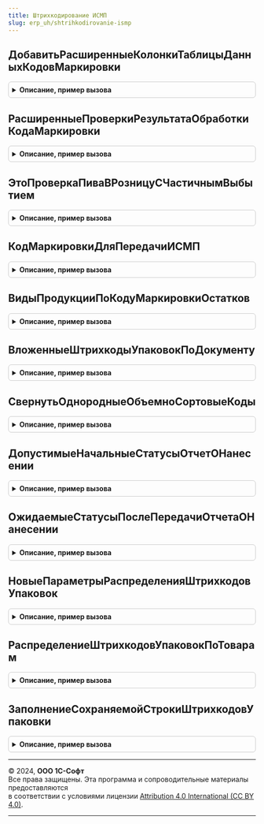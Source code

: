 ```yaml
---
title: Штрихкодирование ИСМП
slug: erp_uh/shtrihkodirovanie-ismp
---
```



## ДобавитьРасширенныеКолонкиТаблицыДанныхКодовМаркировки
<details style="margin: 1em 0; padding: 0.5em; border: 1px solid #ccc; border-radius: 6px;">

<summary style="font-weight: bold; cursor: pointer;">Описание, пример вызова</summary>

```bsl

Процедура ДобавитьРасширенныеКолонкиТаблицыДанныхКодовМаркировки(ПараметрыСканирования, ОбязательныеКолонки) Экспорт
```

Пример вызова
```bsl
ШтрихкодированиеИСМП.ДобавитьРасширенныеКолонкиТаблицыДанныхКодовМаркировки(ПараметрыСканирования, ОбязательныеКолонки) 
```
</details>

## РасширенныеПроверкиРезультатаОбработкиКодаМаркировки
<details style="margin: 1em 0; padding: 0.5em; border: 1px solid #ccc; border-radius: 6px;">

<summary style="font-weight: bold; cursor: pointer;">Описание, пример вызова</summary>

```bsl

Процедура РасширенныеПроверкиРезультатаОбработкиКодаМаркировки(ПараметрыСканирования, ДанныеШтрихкода, РезультатОбработки) Экспорт
```

Пример вызова
```bsl
ШтрихкодированиеИСМП.РасширенныеПроверкиРезультатаОбработкиКодаМаркировки(ПараметрыСканирования, ДанныеШтрихкода, РезультатОбработки) 
```
</details>

## ЭтоПроверкаПиваВРозницуСЧастичнымВыбытием
<details style="margin: 1em 0; padding: 0.5em; border: 1px solid #ccc; border-radius: 6px;">

<summary style="font-weight: bold; cursor: pointer;">Описание, пример вызова</summary>

```bsl

Функция ЭтоПроверкаПиваВРозницуСЧастичнымВыбытием(ПараметрыСканирования, СтрокаДанных) Экспорт
```

Пример вызова
```bsl
Результат = ШтрихкодированиеИСМП.ЭтоПроверкаПиваВРозницуСЧастичнымВыбытием(ПараметрыСканирования, СтрокаДанных) 
```
</details>

## КодМаркировкиДляПередачиИСМП
<details style="margin: 1em 0; padding: 0.5em; border: 1px solid #ccc; border-radius: 6px;">

<summary style="font-weight: bold; cursor: pointer;">Описание, пример вызова</summary>

```bsl

// Приводит код маркировки к виду, необходимому для системы ИС МП.
//
// Параметры:
//  СтрокаКодаМаркировки - Структура - Строка кода маркировки.
//  ПараметрыНормализации - См. РазборКодаМаркировкиИССлужебныйКлиентСервер.ПараметрыНормализацииКодаМаркировки
// Возвращаемое значение:
//  Неопределено, Строка - Код маркировки после нормализации.
Функция КодМаркировкиДляПередачиИСМП(СтрокаКодаМаркировки, ПараметрыНормализации) Экспорт
```

Пример вызова
```bsl
Результат = ШтрихкодированиеИСМП.КодМаркировкиДляПередачиИСМП(СтрокаКодаМаркировки, ПараметрыНормализации) 
```
</details>

## ВидыПродукцииПоКодуМаркировкиОстатков
<details style="margin: 1em 0; padding: 0.5em; border: 1px solid #ccc; border-radius: 6px;">

<summary style="font-weight: bold; cursor: pointer;">Описание, пример вызова</summary>

```bsl

// Получает вид продукции по GTIN на остатки.
//
// Параметры:
// 	КодМаркировки - Строка                                    - Код маркировки.
// 	Организация   - Неопределено, ОпределяемыйТип.Организация - Организация, владелец GTIN на остатки.
// Возвращаемое значение:
// 	Неопределено, Массив из ПеречислениеСсылка.ВидыПродукцииИС - Виды продукции кода маркировки остатков.
Функция ВидыПродукцииПоКодуМаркировкиОстатков(КодМаркировки, Организация = Неопределено) Экспорт
```

Пример вызова
```bsl
Результат = ШтрихкодированиеИСМП.ВидыПродукцииПоКодуМаркировкиОстатков(КодМаркировки, Организация);
```
</details>

## ВложенныеШтрихкодыУпаковокПоДокументу
<details style="margin: 1em 0; padding: 0.5em; border: 1px solid #ccc; border-radius: 6px;">

<summary style="font-weight: bold; cursor: pointer;">Описание, пример вызова</summary>

```bsl

// Формирует структуру вложенных штрихкодов по ссылке на документ.
//
// Параметры:
//  ДокументСсылка - ДокументСсылка - Ссылка на документ.
//  ПараметрыСканирования - (См. ШтрихкодированиеОбщегоНазначенияИСКлиент.ПараметрыСканирования).
//  СортироватьДанные - Булево - Необходимость сортировки данных дерева.
// Возвращаемое значение:
//  см. ШтрихкодированиеИС.ИнициализацияВложенныхШтрихкодов
Функция ВложенныеШтрихкодыУпаковокПоДокументу(ДокументСсылка, ПараметрыСканирования, СортироватьДанные = Ложь) Экспорт
```

Пример вызова
```bsl
Результат = ШтрихкодированиеИСМП.ВложенныеШтрихкодыУпаковокПоДокументу(ДокументСсылка, ПараметрыСканирования, СортироватьДанные);
```
</details>

## СвернутьОднородныеОбъемноСортовыеКоды
<details style="margin: 1em 0; padding: 0.5em; border: 1px solid #ccc; border-radius: 6px;">

<summary style="font-weight: bold; cursor: pointer;">Описание, пример вызова</summary>

```bsl

// Сворачивает в одну строку однородные объемно-сортовые коды, пришедшие в одном УПД
//
// Параметры:
//  ВложенныеШтрихкодыУпаковок - См. ВложенныеШтрихкодыУпаковокПоДокументу
//  ШтрихкодыУПД               - ТаблицаЗначений - Колонки:
//   * Номенклатура - ОпределяемыйТип.Номенклатура - номенклатура кода маркировки по данным ИБ.
//   * Характеристика - ОпределяемыйТип.ХарактеристикаНоменклатуры - характеристика по данным ИБ.
//   * ЗначениеШтрихкода - Строка - значение штрихкода.
//   * Брак - Булево - используется при загрузке из торг2.
//   * Недостача - Булево - используется при загрузке из торг2.
//
Процедура СвернутьОднородныеОбъемноСортовыеКоды(ВложенныеШтрихкодыУпаковок, ШтрихкодыУПД) Экспорт
```

Пример вызова
```bsl
ШтрихкодированиеИСМП.СвернутьОднородныеОбъемноСортовыеКоды(ВложенныеШтрихкодыУпаковок, ШтрихкодыУПД) 
```
</details>

## ДопустимыеНачальныеСтатусыОтчетОНанесении
<details style="margin: 1em 0; padding: 0.5em; border: 1px solid #ccc; border-radius: 6px;">

<summary style="font-weight: bold; cursor: pointer;">Описание, пример вызова</summary>

```bsl

// Заполняет массив допустимых начальных статусов кодов при отправке отчета о нанесении.
//
// Параметры:
//  ВидПродукции - ПеречислениеСсылка.ВидыПродукцииИС - вид продукции
//
// Возвращаемое значение:
//  Массив Из ПеречислениеСсылка.СтатусыКодовМаркировкиМОТП, ПеречислениеСсылка.СтатусыКодовМаркировкиИСМП - Массив допустимых начальных статусов кодов.
//
Функция ДопустимыеНачальныеСтатусыОтчетОНанесении(ВидПродукции) Экспорт
```

Пример вызова
```bsl
Результат = ШтрихкодированиеИСМП.ДопустимыеНачальныеСтатусыОтчетОНанесении(ВидПродукции) 
```
</details>

## ОжидаемыеСтатусыПослеПередачиОтчетаОНанесении
<details style="margin: 1em 0; padding: 0.5em; border: 1px solid #ccc; border-radius: 6px;">

<summary style="font-weight: bold; cursor: pointer;">Описание, пример вызова</summary>

```bsl

// Заполняет массив ожидаемых статусов кодов после отправки отчета о нанесении.
//
// Параметры:
//  ВидПродукции - ПеречислениеСсылка.ВидыПродукцииИС - вид продукции
//
// Возвращаемое значение:
//  Массив Из ПеречислениеСсылка.СтатусыКодовМаркировкиМОТП, ПеречислениеСсылка.СтатусыКодовМаркировкиИСМП - Массив ожидаемых статусов кодов.
//
Функция ОжидаемыеСтатусыПослеПередачиОтчетаОНанесении(ВидПродукции) Экспорт
```

Пример вызова
```bsl
Результат = ШтрихкодированиеИСМП.ОжидаемыеСтатусыПослеПередачиОтчетаОНанесении(ВидПродукции) 
```
</details>

## НовыеПараметрыРаспределенияШтрихкодовУпаковок
<details style="margin: 1em 0; padding: 0.5em; border: 1px solid #ccc; border-radius: 6px;">

<summary style="font-weight: bold; cursor: pointer;">Описание, пример вызова</summary>

```bsl

// Подготавливает новую структуру параметров распределение для передачи в (См. РаспределениеШтрихкодовУпаковокПоТоварам)
//
// Возвращаемое значение:
// 	Структура - Описание:
// * ПараметрыУказанияСерий  - Структура, Неопределено - Параметры указания серий.
// * ДокументСсылка          - ДокументСсылка, ДанныеФормыСтруктура, ДокументОбъект, Неопределено - Ссылка на документ,
//                             объект документа или данные формы, связанные с объектом документа.
// * ДопустимыТоварыБезМарок - Булево                  - Возможнен режим, когда марок не достаточно на все товары.
// * ДопустимыПовторяющиесяШтрихкоды - Булево - БРМК. Один и тот же код маркировки может быть использован несколько раз
Функция НовыеПараметрыРаспределенияШтрихкодовУпаковок() Экспорт
```

Пример вызова
```bsl
Результат = ШтрихкодированиеИСМП.НовыеПараметрыРаспределенияШтрихкодовУпаковок() 
```
</details>

## РаспределениеШтрихкодовУпаковокПоТоварам
<details style="margin: 1em 0; padding: 0.5em; border: 1px solid #ccc; border-radius: 6px;">

<summary style="font-weight: bold; cursor: pointer;">Описание, пример вызова</summary>

```bsl

// Распределяет штрихкоды упаковок по таблице товаров с учетом групповых упаковок и подменной номенклатуры частичного выбытия.
//
// Параметры:
// 	ПараметрыРаспределения - см. НовыеПараметрыРаспределенияШтрихкодовУпаковок
// 	Товары                 - ТаблицаЗначений:
// 	 * Номенклатура       - ОпределяемыйТип.Номенклатура               - номенклатура таблицы товаров
// 	 * Характеристика     - ОпределяемыйТип.ХарактеристикаНоменклатуры - характеристика таблицы товаров (опционально)
// 	 * Упаковка           - ОпределяемыйТип.Упаковка                   - устарел. Упаковки прикладной конфигурации не используются
// 	 * Серия              - ОпределяемыйТип.СерияНоменклатуры          - серия таблицы товаров (опционально)
// 	 * Количество         - Число                                      - количество единиц товаров
// 	 * Цена               - Число                                      - цена для контроля МРЦ
// 	МассивУпаковок         - Массив из СправочникСсылка.ШтрихкодыУпаковокТоваров -
// 	                         штрикходы упаковок документа
// 	                       - Массив из см. ШтрихкодированиеИС.НовыйЭлементКоллекцииУпаковокДляРаспределенияПоТоварам -
// 	                         штрикходы упаковок документа, с дополнительным данными частичного выбытия, идентификаторами разрешительного запроса ГИС МТ
// Возвращаемое значение:
// 	Структура - Описание:
// * ЕстьОшибки - Булево           - признак наличия ошибок распределения
// * Ошибки     - Массив из Строка - тексты ошибок распредления
// * РаспределенныеСтроки          - Соответствие из КлючИЗначение:
// 	* Ключ     - СтрокаТабличнойЧасти                                         - исходная строка таблицы товаров
// 	* Значение - Массив из См. НовыйРезультатРаспределенияШтрихкодовПоТоварам - результат распределения
// * СтрокиБезШтрихкодов - Соответствие из КлючИЗначение - устарел. Товар распределяется всегда для отображаения ошибок
Функция РаспределениеШтрихкодовУпаковокПоТоварам(ПараметрыРаспределения, Товары, МассивУпаковок) Экспорт
```

Пример вызова
```bsl
Результат = ШтрихкодированиеИСМП.РаспределениеШтрихкодовУпаковокПоТоварам(ПараметрыРаспределения, Товары, МассивУпаковок) 
```
</details>

## ЗаполнениеСохраняемойСтрокиШтрихкодовУпаковки
<details style="margin: 1em 0; padding: 0.5em; border: 1px solid #ccc; border-radius: 6px;">

<summary style="font-weight: bold; cursor: pointer;">Описание, пример вызова</summary>

```bsl

// Заполнение сохраняемой строки штрихкодов упаковки для обработки данных частичного выбытия.
//
// Параметры:
//  СтрокаШтрихкод        - СтрокаТаблицыЗначений из см. ПроверкаИПодборПродукцииИСМП.ПустаяТаблицаШтрихкодовВерхнегоУровня
//  ДанныеШтрихкода       - см. ШтрихкодированиеОбщегоНазначенияИС.ИнициализироватьДанныеШтрихкода
//  ПараметрыСканирования - см. ШтрихкодированиеОбщегоНазначенияИС.ПараметрыСканирования
Процедура ЗаполнениеСохраняемойСтрокиШтрихкодовУпаковки(СтрокаШтрихкод, ДанныеШтрихкода, ПараметрыСканирования) Экспорт
```

Пример вызова
```bsl
ШтрихкодированиеИСМП.ЗаполнениеСохраняемойСтрокиШтрихкодовУпаковки(СтрокаШтрихкод, ДанныеШтрихкода, ПараметрыСканирования) 
```
</details>

---

© 2024, **ООО 1С-Софт**  
Все права защищены. Эта программа и сопроводительные материалы предоставляются  
в соответствии с условиями лицензии [Attribution 4.0 International (CC BY 4.0)](https://creativecommons.org/licenses/by/4.0/legalcode).

---
